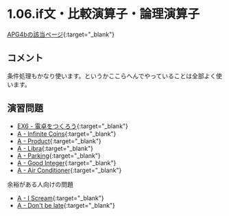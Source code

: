 # 1.06.if文・比較演算子・論理演算子

[APG4bの該当ページ](https://atcoder.jp/contests/APG4b/tasks/APG4b_g){:target="_blank"}

## コメント

条件処理もかなり使います。というかここらへんでやっていることは全部よく使います。

## 演習問題

- [EX6 - 電卓をつくろう](https://atcoder.jp/contests/APG4b/tasks/APG4b_cq){:target="_blank"}
- [A - Infinite Coins](https://atcoder.jp/contests/abc088/tasks/abc088_a){:target="_blank"}
- [A - Product](https://atcoder.jp/contests/abc086/tasks/abc086_a){:target="_blank"}
- [A - Libra](https://atcoder.jp/contests/abc083/tasks/abc083_a){:target="_blank"}
- [A - Parking](https://atcoder.jp/contests/abc080/tasks/abc080_a){:target="_blank"}
- [A - Good Integer](https://atcoder.jp/contests/abc079/tasks/abc079_a){:target="_blank"}
- [A - Air Conditioner](https://atcoder.jp/contests/abc174/tasks/abc174_a){:target="_blank"}

余裕がある人向けの問題

- [A - I Scream](https://atcoder.jp/contests/abc194/tasks/abc194_a){:target="_blank"}
- [A - Don't be late](https://atcoder.jp/contests/abc177/tasks/abc177_a){:target="_blank"}
